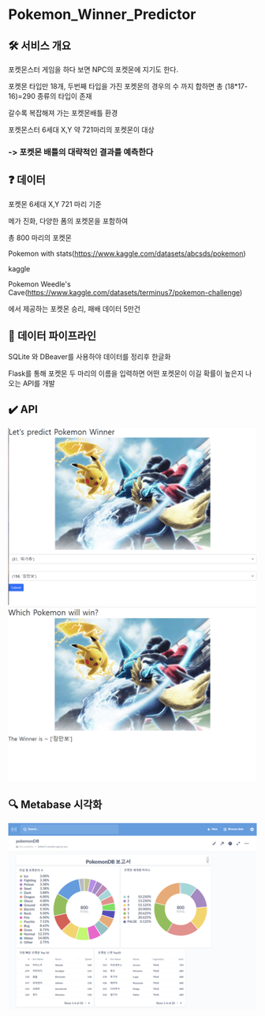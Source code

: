 # Pokemon_Winner_Predictor


## 🛠 서비스 개요
포켓몬스터 게임을 하다 보면  NPC의 포켓몬에 지기도 한다.

포켓몬 타입만 18개, 두번째 타입을 가진 포켓몬의 경우의 수 까지 합하면 총 (18*17-16)=290 종류의 타입이 존재

갈수록 복잡해져 가는 포켓몬배틀 환경

포켓몬스터 6세대 X,Y 약 721마리의 포켓몬이 대상

### -> 포켓몬 배틀의 대략적인 결과를 예측한다

## ❓ 데이터

포켓몬 6세대 X,Y 721 마리 기준

메가 진화, 다양한 폼의 포켓몬을 포함하여 

총 800 마리의 포켓몬 

Pokemon with stats(https://www.kaggle.com/datasets/abcsds/pokemon)

kaggle

Pokemon  Weedle's Cave(https://www.kaggle.com/datasets/terminus7/pokemon-challenge)

에서 제공하는 포켓몬 승리, 패배 데이터 5만건

## 🧹 데이터 파이프라인

SQLite 와 DBeaver를 사용하야 데이터를 정리후 한글화

Flask를 통해 포켓몬 두 마리의 이름을 입력하면 어떤 포켓몬이 이길 확률이 높은지 나오는 API를 개발

## ✔️ API 
![캡처](/img/index.png)
![캡처](/img/result.png)

## 🔍 Metabase 시각화 
![캡처](/img/metabase.png)
